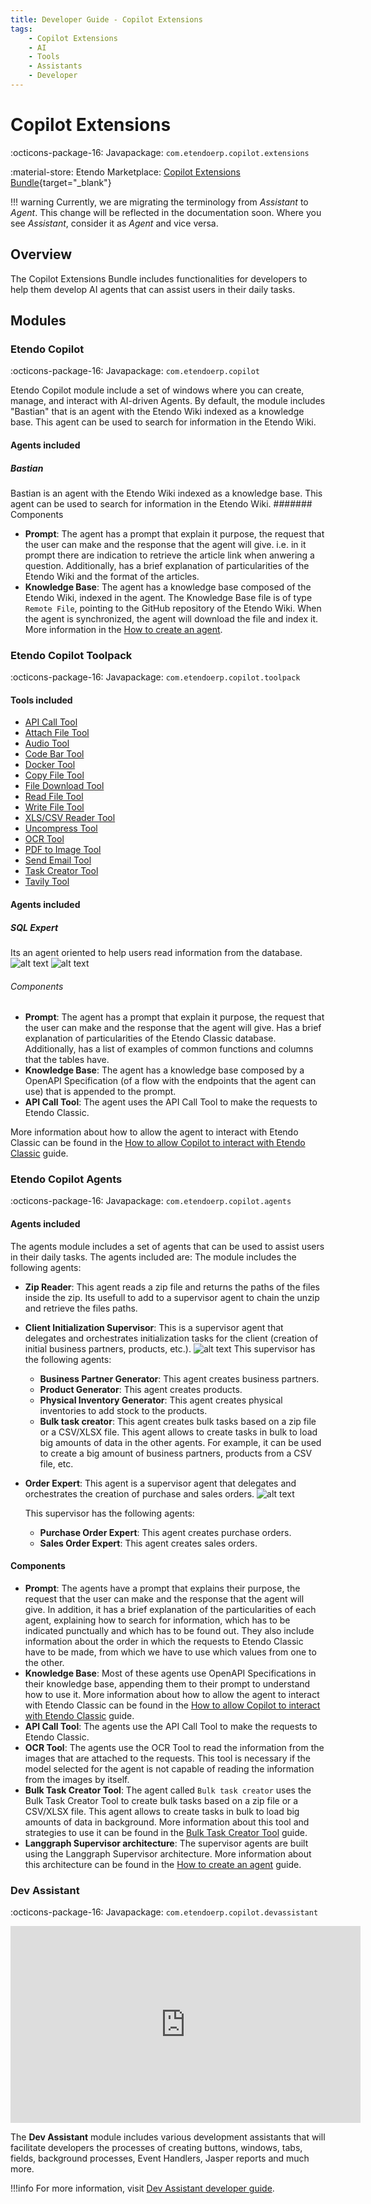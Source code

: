 ```yaml
---
title: Developer Guide - Copilot Extensions
tags: 
    - Copilot Extensions
    - AI
    - Tools
    - Assistants
    - Developer
---
```



# Copilot Extensions

:octicons-package-16: Javapackage: `com.etendoerp.copilot.extensions`

:material-store: Etendo Marketplace:  [Copilot Extensions Bundle](https://marketplace.etendo.cloud/#/product-details?module=82C5DA1B57884611ABA8F025619D4C05){target="_blank"}

!!! warning
    Currently, we are migrating the terminology from *Assistant* to *Agent*. This change will be reflected in the documentation soon. Where you see *Assistant*, consider it as *Agent* and vice versa.

## Overview

The Copilot Extensions Bundle includes functionalities for developers to help them develop AI agents that can assist users in their daily tasks.

## Modules
### Etendo Copilot

:octicons-package-16: Javapackage: `com.etendoerp.copilot`

Etendo Copilot module include a set of windows where you can create, manage, and interact with AI-driven Agents. By default, the module includes "Bastian" that is an agent with the Etendo Wiki indexed as a knowledge base. This agent can be used to search for information in the Etendo Wiki.

#### Agents included
##### Bastian
Bastian is an agent with the Etendo Wiki indexed as a knowledge base. This agent can be used to search for information in the Etendo Wiki.
####### Components
- **Prompt**: The agent has a prompt that explain it purpose, the request that the user can make and the response that the agent will give. i.e. in it prompt there are indication to retrieve the article link when anwering a question. Additionally, has a brief explanation of particularities of the Etendo Wiki and the format of the articles.
- **Knowledge Base**: The agent has a knowledge base composed of the Etendo Wiki, indexed in the agent. The Knowledge Base file is of type `Remote File`, pointing to the GitHub repository of the Etendo Wiki. When the agent is synchronized, the agent will download the file and index it. More information in the [How to create an agent](../../etendo-copilot/how-to-guides/how-to-create-an-agent.md#Add-a-Knowledge-Base).

### Etendo Copilot Toolpack

:octicons-package-16: Javapackage: `com.etendoerp.copilot.toolpack`

#### Tools included
- [API Call Tool](../available-tools/api-call-tool.md)
- [Attach File Tool](../available-tools/attach-file-tool.md)
- [Audio Tool](../available-tools/audio-tool.md)
- [Code Bar Tool](../available-tools/codbar-tool.md)
- [Docker Tool](../available-tools/docker-tool.md)
- [Copy File Tool](../available-tools/file-copy-tool.md)
- [File Download Tool](../available-tools/file-downloader-tool.md)
- [Read File Tool](../available-tools/read-file-tool.md)
- [Write File Tool](../available-tools/write-file-tool.md)
- [XLS/CSV Reader Tool](../available-tools/xls-tool.md)
- [Uncompress Tool](../available-tools/uncompress-tool.md)
- [OCR Tool](../available-tools/ocr-tool.md)
- [PDF to Image Tool](../available-tools/pdf-to-images-tool.md)
- [Send Email Tool](../available-tools/send-email-tool.md)
- [Task Creator Tool](../available-tools/task-creator-tool.md)
- [Tavily Tool](../available-tools/tavily-tool.md)

#### Agents included
##### SQL Expert
Its an agent oriented to help users read information from the database. ![alt text](../../../assets/developer-guide/etendo-mobile/getting-started/image.png)
![alt text](../../../assets/image.png)
###### Components
- **Prompt**: The agent has a prompt that explain it purpose, the request that the user can make and the response that the agent will give. Has a brief explanation of particularities of the Etendo Classic database. Additionally, has a list of examples of common functions and columns that the tables have.
- **Knowledge Base**: The agent has a knowledge base composed by a OpenAPI Specification (of a flow with the endpoints that the agent can use) that is appended to the prompt.
- **API Call Tool**: The agent uses the API Call Tool to make the requests to Etendo Classic. 

More information about how to allow the agent to interact with Etendo Classic can be found in the [How to allow Copilot to interact with Etendo Classic](../how-to-guides/how-to-allow-copilot-to-interact-with-etendo-classic.md) guide.


### Etendo Copilot Agents

:octicons-package-16: Javapackage: `com.etendoerp.copilot.agents`

#### Agents included
The agents module includes a set of agents that can be used to assist users in their daily tasks. The agents included are:
The module includes the following agents:

- **Zip Reader**: This agent reads a zip file and returns the paths of the files inside the zip. Its usefull to add to a supervisor agent to chain the unzip and retrieve the files paths.
- **Client Initialization Supervisor**: This is a supervisor agent that delegates and orchestrates initialization tasks for the client (creation of initial business partners, products, etc.).
    ![alt text](../../../assets/user-guide/etendo-copilot/bundles/overview/client-initialization-graph.png)
    This supervisor has the following agents:

    - **Business Partner Generator**: This agent creates business partners.
    - **Product Generator**: This agent creates products.
    - **Physical Inventory Generator**: This agent creates physical inventories to add stock to the products.
    - **Bulk task creator**: This agent creates bulk tasks based on a zip file or a CSV/XLSX file. This agent allows to create tasks in bulk to load big amounts of data in the other agents. For example, it can be used to create a big amount of business partners, products from a CSV file, etc.

- **Order Expert**: This agent is a supervisor agent that delegates and orchestrates the creation of purchase and sales orders. 
    ![alt text](../../../assets/user-guide/etendo-copilot/bundles/overview/order-expert-graph.png)

    This supervisor has the following agents:

    - **Purchase Order Expert**: This agent creates purchase orders.
    - **Sales Order Expert**: This agent creates sales orders.

#### Components
- **Prompt**: The agents have a prompt that explains their purpose, the request that the user can make and the response that the agent will give. In addition, it has a brief explanation of the particularities of each agent, explaining how to search for information, which has to be indicated punctually and which has to be found out. They also include information about the order in which the requests to Etendo Classic have to be made, from which we have to use which values from one to the other. 
- **Knowledge Base**: Most of these agents use OpenAPI Specifications in their knowledge base, appending them to their prompt to understand how to use it. More information about how to allow the agent to interact with Etendo Classic can be found in the [How to allow Copilot to interact with Etendo Classic](../how-to-guides/how-to-allow-copilot-to-interact-with-etendo-classic.md) guide.
- **API Call Tool**: The agents use the API Call Tool to make the requests to Etendo Classic.
- **OCR Tool**: The agents use the OCR Tool to read the information from the images that are attached to the requests. This tool is necessary if the model selected for the agent is not capable of reading the information from the images by itself.
- **Bulk Task Creator Tool**: The agent called `Bulk task creator` uses the Bulk Task Creator Tool to create bulk tasks based on a zip file or a CSV/XLSX file. This agent allows to create tasks in bulk to load big amounts of data in background. More information about this tool and strategies to use it can be found in the [Bulk Task Creator Tool](../available-tools/task-creator-tool.md) guide.
- **Langgraph Supervisor architecture**: The supervisor agents are built using the Langgraph Supervisor architecture. More information about this architecture can be found in the [How to create an agent](../../etendo-copilot/how-to-guides/how-to-create-an-agent.md#Langgraph-Supervisor-architecture) guide.


### Dev Assistant

:octicons-package-16: Javapackage: `com.etendoerp.copilot.devassistant`

<iframe width="560" height="315" src="https://www.youtube.com/embed/58U9LThdTGo?si=kSxA3MAf22U8fdHh" title="YouTube video player" frameborder="0" allow="accelerometer; autoplay; clipboard-write; encrypted-media; gyroscope; picture-in-picture; web-share" referrerpolicy="strict-origin-when-cross-origin" allowfullscreen></iframe>

The **Dev Assistant** module includes various development assistants that will facilitate developers the processes of creating buttons, windows, tabs, fields, background processes, Event Handlers, Jasper reports and much more.

!!!info
    For more information, visit [Dev Assistant developer guide](../../etendo-copilot/bundles/dev-assistant.md).
